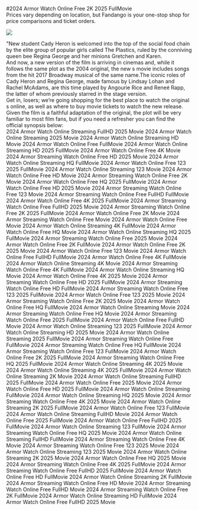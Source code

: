 #2024 Armor Watch Online Free 2K 2025 FullMovie  
Prices vary depending on location, but Fandango is your one-stop shop for price comparisons and ticket orders.  
  
[![](https://i.imgur.com/qSNzIqt.png)](https://movie.rssnews.media/oeqXzXAeK.php)  
  
"New student Cady Heron is welcomed into the top of the social food chain by the elite group of popular girls called The Plastics, ruled by the conniving queen bee Regina George and her minions Gretchen and Karen.  
And now, a new version of the film is arriving in cinemas and, while it follows the same plot as the 2004 original, the new s movie includes songs from the hit 2017 Broadway musical of the same name.The iconic roles of Cady Heron and Regina George, made famous by Lindsay Lohan and Rachel McAdams, are this time played by Angourie Rice and Reneé Rapp, the latter of whom previously starred in the stage version.  
Get in, losers; we’re going shopping for the best place to watch the original s online, as well as where to buy movie tickets to watch the new release.  
Given the film is a faithful adaptation of the original, the plot will be very familiar to most film fans, but if you need a refresher you can find the official synopsis below:  
2024 Armor Watch Online Streaming FullHD 2025 Movie
2024 Armor Watch Online Streaming 2025 Movie
2024 Armor Watch Online Streaming HD Movie
2024 Armor Watch Online Free FullMovie
2024 Armor Watch Online Streaming HD 2025 FullMovie
2024 Armor Watch Online Free 4K Movie
2024 Armor Streaming Watch Online Free HD 2025 Movie
2024 Armor Watch Online Streaming HQ FullMovie
2024 Armor Watch Online Free 123 2025 FullMovie
2024 Armor Watch Online Streaming 123 Movie
2024 Armor Watch Online Free HD Movie
2024 Armor Streaming Watch Online Free 2K Movie
2024 Armor Watch Online Free HQ 2025 FullMovie
2024 Armor Watch Online Free HD 2025 Movie
2024 Armor Streaming Watch Online Free 123 Movie
2024 Armor Streaming Watch Online Free FullHD FullMovie
2024 Armor Watch Online Free 4K 2025 FullMovie
2024 Armor Streaming Watch Online Free FullHD 2025 Movie
2024 Armor Streaming Watch Online Free 2K 2025 FullMovie
2024 Armor Watch Online Free 2K Movie
2024 Armor Streaming Watch Online Free Movie
2024 Armor Watch Online Free Movie
2024 Armor Watch Online Streaming 4K FullMovie
2024 Armor Watch Online Free HQ Movie
2024 Armor Watch Online Streaming HQ 2025 FullMovie
2024 Armor Streaming Watch Online Free 2025 Movie
2024 Armor Watch Online Free 2K FullMovie
2024 Armor Watch Online Free 2K 2025 Movie
2024 Armor Watch Online Free 123 Movie
2024 Armor Watch Online Free FullHD FullMovie
2024 Armor Watch Online Free 4K FullMovie
2024 Armor Watch Online Streaming 4K Movie
2024 Armor Streaming Watch Online Free 4K FullMovie
2024 Armor Watch Online Streaming HQ Movie
2024 Armor Watch Online Free 4K 2025 Movie
2024 Armor Streaming Watch Online Free HD 2025 FullMovie
2024 Armor Streaming Watch Online Free HD FullMovie
2024 Armor Streaming Watch Online Free 123 2025 FullMovie
2024 Armor Watch Online Free 123 2025 Movie
2024 Armor Streaming Watch Online Free 2K 2025 Movie
2024 Armor Watch Online Free HQ FullMovie
2024 Armor Watch Online Streaming Movie
2024 Armor Streaming Watch Online Free HQ Movie
2024 Armor Streaming Watch Online Free 2025 FullMovie
2024 Armor Watch Online Free FullHD Movie
2024 Armor Watch Online Streaming 123 2025 FullMovie
2024 Armor Watch Online Streaming HD 2025 Movie
2024 Armor Watch Online Streaming 2025 FullMovie
2024 Armor Streaming Watch Online Free FullMovie
2024 Armor Streaming Watch Online Free HQ FullMovie
2024 Armor Streaming Watch Online Free 123 FullMovie
2024 Armor Watch Online Free 2K 2025 FullMovie
2024 Armor Streaming Watch Online Free HQ 2025 FullMovie
2024 Armor Watch Online Streaming 4K 2025 Movie
2024 Armor Watch Online Streaming 4K 2025 FullMovie
2024 Armor Watch Online Streaming 2K Movie
2024 Armor Watch Online Streaming FullHD 2025 FullMovie
2024 Armor Watch Online Free 2025 Movie
2024 Armor Watch Online Free HD 2025 FullMovie
2024 Armor Watch Online Streaming FullMovie
2024 Armor Watch Online Streaming HQ 2025 Movie
2024 Armor Streaming Watch Online Free 4K 2025 Movie
2024 Armor Watch Online Streaming 2K 2025 FullMovie
2024 Armor Watch Online Free 123 FullMovie
2024 Armor Watch Online Streaming FullHD Movie
2024 Armor Watch Online Free 2025 FullMovie
2024 Armor Watch Online Free FullHD 2025 FullMovie
2024 Armor Watch Online Streaming 123 FullMovie
2024 Armor Streaming Watch Online Free HQ 2025 Movie
2024 Armor Watch Online Streaming FullHD FullMovie
2024 Armor Streaming Watch Online Free 4K Movie
2024 Armor Streaming Watch Online Free 123 2025 Movie
2024 Armor Watch Online Streaming 123 2025 Movie
2024 Armor Watch Online Streaming 2K 2025 Movie
2024 Armor Watch Online Free HQ 2025 Movie
2024 Armor Streaming Watch Online Free 4K 2025 FullMovie
2024 Armor Streaming Watch Online Free FullHD 2025 FullMovie
2024 Armor Watch Online Free HD FullMovie
2024 Armor Watch Online Streaming 2K FullMovie
2024 Armor Streaming Watch Online Free HD Movie
2024 Armor Streaming Watch Online Free FullHD Movie
2024 Armor Streaming Watch Online Free 2K FullMovie
2024 Armor Watch Online Streaming HD FullMovie
2024 Armor Watch Online Free FullHD 2025 Movie